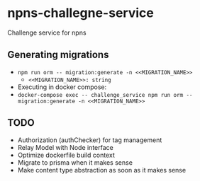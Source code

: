 # npns-challegne-service
Challenge service for npns

## Generating migrations
* `npm run orm -- migration:generate -n <<MIGRATION_NAME>>`
  * `<<MIGRATION_NAME>>: string`
* Executing in docker compose:
* `docker-compose exec -- challenge_service npm run orm -- migration:generate -n <<MIGRATION_NAME>>`

## TODO
* Authorization (authChecker) for tag management
* Relay Model with Node interface
* Optimize dockerfile build context
* Migrate to prisma when it makes sense
* Make content type abstraction as soon as it makes sense
